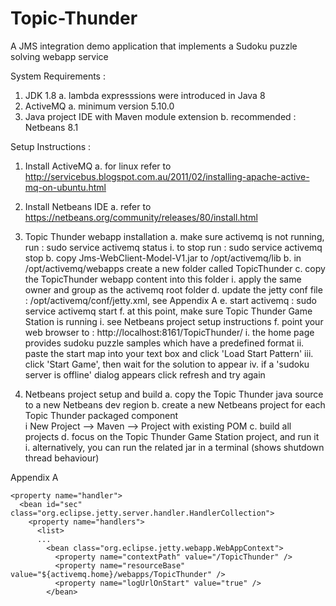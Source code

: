 # Topic-Thunder
A JMS integration demo application that implements a Sudoku puzzle solving webapp service

System Requirements :
1. JDK 1.8
  a. lambda expresssions were introduced in Java 8
2. ActiveMQ 
  a. minimum version 5.10.0
3. Java project IDE with Maven module extension
  b. recommended : Netbeans 8.1

Setup Instructions :

1. Install ActiveMQ 
  a. for linux refer to http://servicebus.blogspot.com.au/2011/02/installing-apache-active-mq-on-ubuntu.html

2. Install Netbeans IDE
  a. refer to https://netbeans.org/community/releases/80/install.html

3. Topic Thunder webapp installation
  a. make sure activemq is not running, run : sudo service activemq status
    i. to stop run : sudo service activemq stop
  b. copy Jms-WebClient-Model-V1.jar to /opt/activemq/lib
  b. in /opt/activemq/webapps create a new folder called TopicThunder
  c. copy the TopicThunder webapp content into this folder
    i. apply the same owner and group as the activemq root folder
  d. update the jetty conf file : /opt/activemq/conf/jetty.xml, see Appendix A
  e. start activemq : sudo service activemq start
  f. at this point, make sure Topic Thunder Game Station is running
    i. see Netbeans project setup instructions
  f. point your web browser to : http://localhost:8161/TopicThunder/
    i. the home page provides sudoku puzzle samples which have a predefined format
    ii. paste the start map into your text box and click 'Load Start Pattern'
    iii. click 'Start Game', then wait for the solution to appear
    iv. if a 'sudoku server is offline' dialog appears click refresh and try again

4. Netbeans project setup and build
  a. copy the Topic Thunder java source to a new Netbeans dev region
  b. create a new Netbeans project for each Topic Thunder packaged component    
    i New Project --> Maven --> Project with existing POM
  c. build all projects
  d. focus on the Topic Thunder Game Station project, and run it
    i. alternatively, you can run the related jar in a terminal (shows shutdown thread behaviour)

Appendix A

    <property name="handler">
      <bean id="sec" class="org.eclipse.jetty.server.handler.HandlerCollection">
        <property name="handlers">
          <list>
          ...
            <bean class="org.eclipse.jetty.webapp.WebAppContext">
              <property name="contextPath" value="/TopicThunder" />
              <property name="resourceBase" value="${activemq.home}/webapps/TopicThunder" />
              <property name="logUrlOnStart" value="true" />
            </bean>
 
    
